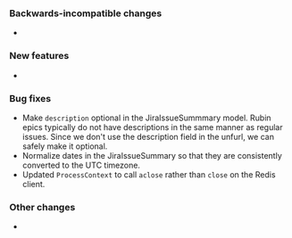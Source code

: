 <!-- Delete the sections that don't apply -->

### Backwards-incompatible changes

-

### New features

-

### Bug fixes

- Make `description` optional in the JiraIssueSummmary model. Rubin epics typically do not have descriptions in the same manner as regular issues. Since we don't use the description field in the unfurl, we can safely make it optional.
- Normalize dates in the JiraIssueSummary so that they are consistently converted to the UTC timezone.
- Updated `ProcessContext` to call `aclose` rather than `close` on the Redis client.

### Other changes

-

